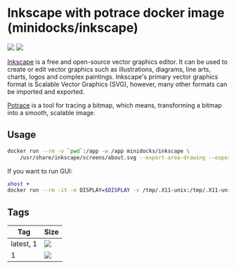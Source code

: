 Inkscape with potrace docker image (minidocks/inkscape)
=======================================================

![](https://upload.wikimedia.org/wikipedia/commons/thumb/0/0d/Inkscape_Logo.svg/100px-Inkscape_Logo.svg.png)
![](http://potrace.sourceforge.net/logo/potrace-logo-150.png)

[Inkscape](https://inkscape.org) is a free and open-source vector graphics editor. It can be used to create
or edit vector graphics such as illustrations, diagrams, line arts, charts, logos and complex paintings.
Inkscape's primary vector graphics format is Scalable Vector Graphics (SVG), however, many other formats can be imported and exported.

[Potrace](http://potrace.sourceforge.net/) is a tool for tracing a bitmap, which means, transforming a bitmap into a smooth, scalable image.

Usage
-----

```bash
docker run --rm -v `pwd`:/app -w /app minidocks/inkscape \
    /usr/share/inkscape/screens/about.svg --export-area-drawing --export-pdf=about.pdf
```

If you want to run GUI:
```bash
xhost +
docker run --rm -it -e DISPLAY=$DISPLAY -v /tmp/.X11-unix:/tmp/.X11-unix -v `pwd`:/app -w /app minidocks/inkscape
```

Tags
----

 Tag       | Size
 ---       | ----
 latest, 1 | [![](https://images.microbadger.com/badges/image/minidocks/inkscape.svg)](https://microbadger.com/images/minidocks/inkscape)
 1         | [![](https://images.microbadger.com/badges/image/minidocks/inkscape:1.svg)](https://microbadger.com/images/minidocks/inkscape:1)
